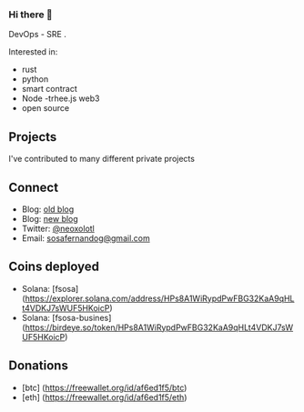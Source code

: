 ### Hi there 👋

DevOps - SRE .

<!--
**neoxolotl/neoxolotl** is a ✨ _special_ ✨ repository because its `README.md` (this file) appears on your GitHub profile.

Here are some ideas to get you started:

- 🔭 I’m currently working on ...
- 🌱 I’m currently learning ...
- 👯 I’m looking to collaborate on ...
- 🤔 I’m looking for help with ...
- 💬 Ask me about ...
- 📫 How to reach me: ...
- 😄 Pronouns: ...
- ⚡ Fun fact: ...
-->


Interested in:

- rust
- python
- smart contract 
- Node -trhee.js web3 
- open source
 

## Projects

I've contributed to many different private projects 

## Connect

- Blog: [old blog](https://fernandososa.blogspot.com/) 
- Blog: [new blog](https://blog.sosafernando.com)
- Twitter: [@neoxolotl](https://twitter.com/neoxolotl)
- Email: sosafernandog@gmail.com

## Coins deployed 
- Solana: [fsosa] (https://explorer.solana.com/address/HPs8A1WiRypdPwFBG32KaA9qHLt4VDKJ7sWUF5HKoicP)
- Solana: [fsosa-busines] (https://birdeye.so/token/HPs8A1WiRypdPwFBG32KaA9qHLt4VDKJ7sWUF5HKoicP)

## Donations


- [btc] (https://freewallet.org/id/af6ed1f5/btc)
- [eth] (https://freewallet.org/id/af6ed1f5/eth)


